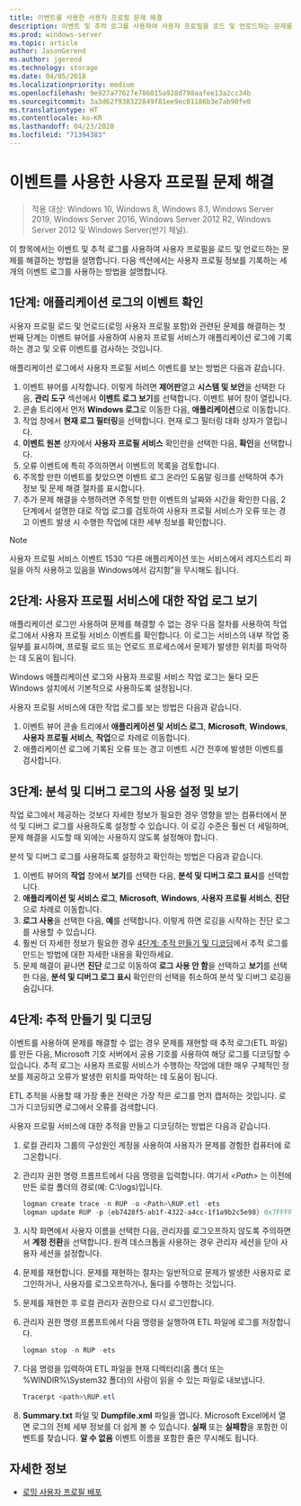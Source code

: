 ```yaml
---
title: 이벤트를 사용한 사용자 프로필 문제 해결
description: 이벤트 및 추적 로그를 사용하여 사용자 프로필을 로드 및 언로드하는 문제를 해결하는 방법입니다.
ms.prod: windows-server
ms.topic: article
author: JasonGerend
ms.author: jgerend
ms.technology: storage
ms.date: 04/05/2018
ms.localizationpriority: medium
ms.openlocfilehash: 9e927a77627e786015a928d798aafee13a2cc34b
ms.sourcegitcommit: 3a3d62f938322849f81ee9ec01186b3e7ab90fe0
ms.translationtype: HT
ms.contentlocale: ko-KR
ms.lasthandoff: 04/23/2020
ms.locfileid: "71394383"
---
```

# <a name="troubleshoot-user-profiles-with-events"></a>이벤트를 사용한 사용자 프로필 문제 해결

>적용 대상: Windows 10, Windows 8, Windows 8.1, Windows Server 2019, Windows Server 2016, Windows Server 2012 R2, Windows Server 2012 및 Windows Server(반기 채널).

이 항목에서는 이벤트 및 추적 로그를 사용하여 사용자 프로필을 로드 및 언로드하는 문제를 해결하는 방법을 설명합니다. 다음 섹션에서는 사용자 프로필 정보를 기록하는 세 개의 이벤트 로그를 사용하는 방법을 설명합니다.

## <a name="step-1-checking-events-in-the-application-log"></a>1단계: 애플리케이션 로그의 이벤트 확인

사용자 프로필 로드 및 언로드(로밍 사용자 프로필 포함)와 관련된 문제를 해결하는 첫 번째 단계는 이벤트 뷰어를 사용하여 사용자 프로필 서비스가 애플리케이션 로그에 기록하는 경고 및 오류 이벤트를 검사하는 것입니다.

애플리케이션 로그에서 사용자 프로필 서비스 이벤트를 보는 방법은 다음과 같습니다.

1. 이벤트 뷰어를 시작합니다. 이렇게 하려면 **제어판**열고 **시스템 및 보안**을 선택한 다음, **관리 도구** 섹션에서 **이벤트 로그 보기**를 선택합니다. 이벤트 뷰어 창이 열립니다.
2. 콘솔 트리에서 먼저 **Windows 로그**로 이동한 다음, **애플리케이션**으로 이동합니다.
3. 작업 창에서 **현재 로그 필터링**을 선택합니다. 현재 로그 필터링 대화 상자가 열립니다.
4. **이벤트 원본** 상자에서 **사용자 프로필 서비스** 확인란을 선택한 다음, **확인**을 선택합니다.
5. 오류 이벤트에 특히 주의하면서 이벤트의 목록을 검토합니다.
6. 주목할 만한 이벤트를 찾았으면 이벤트 로그 온라인 도움말 링크를 선택하여 추가 정보 및 문제 해결 절차를 표시합니다.
7. 추가 문제 해결을 수행하려면 주목할 만한 이벤트의 날짜와 시간을 확인한 다음, 2단계에서 설명한 대로 작업 로그를 검토하여 사용자 프로필 서비스가 오류 또는 경고 이벤트 발생 시 수행한 작업에 대한 세부 정보를 확인합니다.

>[!NOTE]
>사용자 프로필 서비스 이벤트 1530 “다른 애플리케이션 또는 서비스에서 레지스트리 파일을 아직 사용하고 있음을 Windows에서 감지함”을 무시해도 됩니다.

## <a name="step-2-view-the-operational-log-for-the-user-profile-service"></a>2단계: 사용자 프로필 서비스에 대한 작업 로그 보기

애플리케이션 로그만 사용하여 문제를 해결할 수 없는 경우 다음 절차를 사용하여 작업 로그에서 사용자 프로필 서비스 이벤트를 확인합니다. 이 로그는 서비스의 내부 작업 중 일부를 표시하며, 프로필 로드 또는 언로드 프로세스에서 문제가 발생한 위치를 파악하는 데 도움이 됩니다.

Windows 애플리케이션 로그와 사용자 프로필 서비스 작업 로그는 둘다 모든 Windows 설치에서 기본적으로 사용하도록 설정됩니다.

사용자 프로필 서비스에 대한 작업 로그를 보는 방법은 다음과 같습니다.

1. 이벤트 뷰어 콘솔 트리에서 **애플리케이션 및 서비스 로그**, **Microsoft**, **Windows**, **사용자 프로필 서비스**, **작업**으로 차례로 이동합니다.
2. 애플리케이션 로그에 기록된 오류 또는 경고 이벤트 시간 전후에 발생한 이벤트를 검사합니다.

## <a name="step-3-enable-and-view-analytic-and-debug-logs"></a>3단계: 분석 및 디버그 로그의 사용 설정 및 보기

작업 로그에서 제공하는 것보다 자세한 정보가 필요한 경우 영향을 받는 컴퓨터에서 분석 및 디버그 로그를 사용하도록 설정할 수 있습니다. 이 로깅 수준은 훨씬 더 세밀하며, 문제 해결을 시도할 때 외에는 사용하지 않도록 설정해야 합니다.

분석 및 디버그 로그를 사용하도록 설정하고 확인하는 방법은 다음과 같습니다.

1. 이벤트 뷰어의 **작업** 창에서 **보기**를 선택한 다음, **분석 및 디버그 로그 표시**를 선택합니다.
2. **애플리케이션 및 서비스 로그**, **Microsoft**, **Windows**, **사용자 프로필 서비스**, **진단**으로 차례로 이동합니다.
3. **로그 사용**을 선택한 다음, **예**를 선택합니다. 이렇게 하면 로깅을 시작하는 진단 로그를 사용할 수 있습니다.
4. 훨씬 더 자세한 정보가 필요한 경우 [4단계: 추적 만들기 및 디코딩](#step-4-creating-and-decoding-a-trace)에서 추적 로그를 만드는 방법에 대한 자세한 내용을 확인하세요.
5. 문제 해결이 끝나면 **진단** 로그로 이동하여 **로그 사용 안 함**을 선택하고 **보기**를 선택한 다음, **분석 및 디버그 로그 표시** 확인란의 선택을 취소하여 분석 및 디버그 로깅을 숨깁니다.

## <a name="step-4-creating-and-decoding-a-trace"></a>4단계: 추적 만들기 및 디코딩

이벤트를 사용하여 문제를 해결할 수 없는 경우 문제를 재현할 때 추적 로그(ETL 파일)를 만든 다음, Microsoft 기호 서버에서 공용 기호를 사용하여 해당 로그를 디코딩할 수 있습니다. 추적 로그는 사용자 프로필 서비스가 수행하는 작업에 대한 매우 구체적인 정보를 제공하고 오류가 발생한 위치를 파악하는 데 도움이 됩니다.

ETL 추적을 사용할 때 가장 좋은 전략은 가장 작은 로그를 먼저 캡처하는 것입니다. 로그가 디코딩되면 로그에서 오류를 검색합니다.

사용자 프로필 서비스에 대한 추적을 만들고 디코딩하는 방법은 다음과 같습니다.

1. 로컬 관리자 그룹의 구성원인 계정을 사용하여 사용자가 문제를 경험한 컴퓨터에 로그온합니다.
2. 관리자 권한 명령 프롬프트에서 다음 명령을 입력합니다. 여기서 *\<Path\>* 는 이전에 만든 로컬 폴더의 경로(예: C:\\logs)입니다.
        
    ```PowerShell
    logman create trace -n RUP -o <Path>\RUP.etl -ets
    logman update RUP -p {eb7428f5-ab1f-4322-a4cc-1f1a9b2c5e98} 0x7FFFFFFF 0x7 -ets
    ```
3. 시작 화면에서 사용자 이름을 선택한 다음, 관리자를 로그오프하지 않도록 주의하면서 **계정 전환**을 선택합니다. 원격 데스크톱을 사용하는 경우 관리자 세션을 닫아 사용자 세션을 설정합니다.
4. 문제를 재현합니다. 문제를 재현하는 절차는 일반적으로 문제가 발생한 사용자로 로그인하거나, 사용자를 로그오프하거나, 둘다를 수행하는 것입니다.
5. 문제를 재현한 후 로컬 관리자 권한으로 다시 로그인합니다.
6. 관리자 권한 명령 프롬프트에서 다음 명령을 실행하여 ETL 파일에 로그를 저장합니다.
  
    ```PowerShell
    logman stop -n RUP -ets
    ```
7. 다음 명령을 입력하여 ETL 파일을 현재 디렉터리(홈 폴더 또는 %WINDIR%\\System32 폴더)의 사람이 읽을 수 있는 파일로 내보냅니다.
    
    ```PowerShell
    Tracerpt <path>\RUP.etl
    ```
8. **Summary.txt** 파일 및 **Dumpfile.xml** 파일을 엽니다. Microsoft Excel에서 열면 로그의 전체 세부 정보를 더 쉽게 볼 수 있습니다. **실패** 또는 **실패함**을 포함한 이벤트를 찾습니다. **알 수 없음** 이벤트 이름을 포함한 줄은 무시해도 됩니다.

## <a name="more-information"></a>자세한 정보

* [로밍 사용자 프로필 배포](deploy-roaming-user-profiles.md)